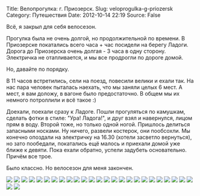 Title: Велопрогулка: г. Приозерск.
Slug: veloprogulka-g-priozersk
Category: Путешествия
Date: 2012-10-14 22:19
Source: False

Всё, я закрыл для себя велосезон.

Прогулка была не очень долгой, но продолжительной по времени. В Приозерске покатались всего часа + час посидели на берегу Ладоги. Дорога до Приозерска очень долгая - 3 часа в одну сторону. Электричка не отапливается, и мы все продрогли по дороге домой.

Но, давайте по порядку.

В 11 часов встретились, сели на поезд, повесили велики и ехали так. На нас пара человек пыталась наехать, что мы заняли целых 6 мест. А мест, я вам доложу, в вагоне было предостаточно. В общем мы их немного потроллили и всё такое :)

Доехали, поехали сразу к Ладоге. Пошли прогуляться по камушкам, сделать фотки в стиле: "Ура! Ладога!", и друг взял и навернулся, лицом прям в воду. Второй тоже, но только одной ногой. Пришлось делиться запасными носками. Ну ничего, развели костерок, они пообсохли. Мы конечно опоздали на электричку на 16.30 (хотели засветло вернуться), но зато пообедали, покатались ещё малось и приехали домой уже ближе к девяти. Пока ехали обратно, успели задубеть основательно. Причём все трое.

Было классно. Но велосезон для меня закончен.

<div class="gallery">
<a href="//libc6.org/uploads/2012/10/13/2012-10-13-11.41_.55_.jpg"><img src="//libc6.org/uploads/2012/10/13/mini/2012-10-13-11.41_.55_.jpg 2012-10-13-11.41_.55_.jpg"></a>
<a href="//libc6.org/uploads/2012/10/13/2012-10-13-11.52_.55_.jpg"><img src="//libc6.org/uploads/2012/10/13/mini/2012-10-13-11.52_.55_.jpg 2012-10-13-11.52_.55_.jpg"></a>
<a href="//libc6.org/uploads/2012/10/13/2012-10-13-14.56_.16_.jpg"><img src="//libc6.org/uploads/2012/10/13/mini/2012-10-13-14.56_.16_.jpg 2012-10-13-14.56_.16_.jpg"></a>
<a href="//libc6.org/uploads/2012/10/13/2012-10-13-15.00_.41_.jpg"><img src="//libc6.org/uploads/2012/10/13/mini/2012-10-13-15.00_.41_.jpg 2012-10-13-15.00_.41_.jpg"></a>
<a href="//libc6.org/uploads/2012/10/13/2012-10-13-15.12_.44_.jpg"><img src="//libc6.org/uploads/2012/10/13/mini/2012-10-13-15.12_.44_.jpg 2012-10-13-15.12_.44_.jpg"></a>
<a href="//libc6.org/uploads/2012/10/13/2012-10-13-15.12_.56_.jpg"><img src="//libc6.org/uploads/2012/10/13/mini/2012-10-13-15.12_.56_.jpg 2012-10-13-15.12_.56_.jpg"></a>
<a href="//libc6.org/uploads/2012/10/13/2012-10-13-15.17_.51_.jpg"><img src="//libc6.org/uploads/2012/10/13/mini/2012-10-13-15.17_.51_.jpg 2012-10-13-15.17_.51_.jpg"></a>
<a href="//libc6.org/uploads/2012/10/13/2012-10-13-15.18_.00_.jpg"><img src="//libc6.org/uploads/2012/10/13/mini/2012-10-13-15.18_.00_.jpg 2012-10-13-15.18_.00_.jpg"></a>
<a href="//libc6.org/uploads/2012/10/13/2012-10-13-15.20_.35_.jpg"><img src="//libc6.org/uploads/2012/10/13/mini/2012-10-13-15.20_.35_.jpg 2012-10-13-15.20_.35_.jpg"></a>
<a href="//libc6.org/uploads/2012/10/13/2012-10-13-15.20_.39_.jpg"><img src="//libc6.org/uploads/2012/10/13/mini/2012-10-13-15.20_.39_.jpg 2012-10-13-15.20_.39_.jpg"></a>
<a href="//libc6.org/uploads/2012/10/13/2012-10-13-15.20_.43_.jpg"><img src="//libc6.org/uploads/2012/10/13/mini/2012-10-13-15.20_.43_.jpg 2012-10-13-15.20_.43_.jpg"></a>
<a href="//libc6.org/uploads/2012/10/13/2012-10-13-15.20_.46_.jpg"><img src="//libc6.org/uploads/2012/10/13/mini/2012-10-13-15.20_.46_.jpg 2012-10-13-15.20_.46_.jpg"></a>
<a href="//libc6.org/uploads/2012/10/13/2012-10-13-15.21_.14_.jpg"><img src="//libc6.org/uploads/2012/10/13/mini/2012-10-13-15.21_.14_.jpg 2012-10-13-15.21_.14_.jpg"></a>
<a href="//libc6.org/uploads/2012/10/13/2012-10-13-15.21_.27_.jpg"><img src="//libc6.org/uploads/2012/10/13/mini/2012-10-13-15.21_.27_.jpg 2012-10-13-15.21_.27_.jpg"></a>
<a href="//libc6.org/uploads/2012/10/13/2012-10-13-15.22_.57_.jpg"><img src="//libc6.org/uploads/2012/10/13/mini/2012-10-13-15.22_.57_.jpg 2012-10-13-15.22_.57_.jpg"></a>
<a href="//libc6.org/uploads/2012/10/13/2012-10-13-15.23_.05_.jpg"><img src="//libc6.org/uploads/2012/10/13/mini/2012-10-13-15.23_.05_.jpg 2012-10-13-15.23_.05_.jpg"></a>
<a href="//libc6.org/uploads/2012/10/13/2012-10-13-15.23_.25_.jpg"><img src="//libc6.org/uploads/2012/10/13/mini/2012-10-13-15.23_.25_.jpg 2012-10-13-15.23_.25_.jpg"></a>
<a href="//libc6.org/uploads/2012/10/13/2012-10-13-15.27_.04_.jpg"><img src="//libc6.org/uploads/2012/10/13/mini/2012-10-13-15.27_.04_.jpg 2012-10-13-15.27_.04_.jpg"></a>
<a href="//libc6.org/uploads/2012/10/13/2012-10-13-15.27_.09_.jpg"><img src="//libc6.org/uploads/2012/10/13/mini/2012-10-13-15.27_.09_.jpg 2012-10-13-15.27_.09_.jpg"></a>
<a href="//libc6.org/uploads/2012/10/13/2012-10-13-15.33_.45_.jpg"><img src="//libc6.org/uploads/2012/10/13/mini/2012-10-13-15.33_.45_.jpg 2012-10-13-15.33_.45_.jpg"></a>
<a href="//libc6.org/uploads/2012/10/13/2012-10-13-15.34_.12_.jpg"><img src="//libc6.org/uploads/2012/10/13/mini/2012-10-13-15.34_.12_.jpg 2012-10-13-15.34_.12_.jpg"></a>
<a href="//libc6.org/uploads/2012/10/13/2012-10-13-15.35_.17_.jpg"><img src="//libc6.org/uploads/2012/10/13/mini/2012-10-13-15.35_.17_.jpg 2012-10-13-15.35_.17_.jpg"></a>
<a href="//libc6.org/uploads/2012/10/13/2012-10-13-15.35_.50_.jpg"><img src="//libc6.org/uploads/2012/10/13/mini/2012-10-13-15.35_.50_.jpg 2012-10-13-15.35_.50_.jpg"></a>
<a href="//libc6.org/uploads/2012/10/13/2012-10-13-15.44_.33_.jpg"><img src="//libc6.org/uploads/2012/10/13/mini/2012-10-13-15.44_.33_.jpg 2012-10-13-15.44_.33_.jpg"></a>
<a href="//libc6.org/uploads/2012/10/13/2012-10-13-15.56_.24_.jpg"><img src="//libc6.org/uploads/2012/10/13/mini/2012-10-13-15.56_.24_.jpg 2012-10-13-15.56_.24_.jpg"></a>
<a href="//libc6.org/uploads/2012/10/13/2012-10-13-17.33_.34_.jpg"><img src="//libc6.org/uploads/2012/10/13/mini/2012-10-13-17.33_.34_.jpg 2012-10-13-17.33_.34_.jpg"></a>
<a href="//libc6.org/uploads/2012/10/13/2012-10-13-17.47_.13_.jpg"><img src="//libc6.org/uploads/2012/10/13/mini/2012-10-13-17.47_.13_.jpg 2012-10-13-17.47_.13_.jpg"></a>
</div>
